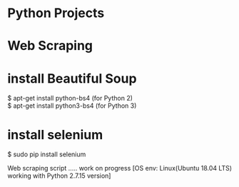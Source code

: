 # Python Projects  
# Web Scraping  
# install Beautiful Soup  
$ apt-get install python-bs4 (for Python 2)  
$ apt-get install python3-bs4 (for Python 3)  
# install selenium  
$ sudo pip install selenium  

Web scraping script ..... work on progress [OS env: Linux(Ubuntu 18.04 LTS) working with Python 2.7.15 version]
